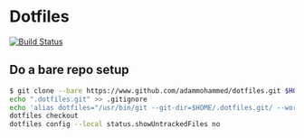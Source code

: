 # Dotfiles

[![Build Status](https://travis-ci.org/adammohammed/dotfiles.svg?branch=master)](https://travis-ci.org/adammohammed/dotfiles)

## Do a bare repo setup

```bash
$ git clone --bare https://www.github.com/adammohammed/dotfiles.git $HOME/.dotfiles.git
echo ".dotfiles.git" >> .gitignore
echo 'alias dotfiles="/usr/bin/git --git-dir=$HOME/.dotfiles.git/ --work-tree=$HOME"' >> $HOME/.zshrc
dotfiles checkout
dotfiles config --local status.showUntrackedFiles no
```
